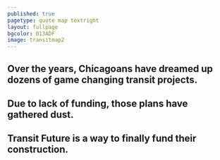 ```yaml
---
published: true
pagetype: quote map textright
layout: fullpage
bgcolor: 013ADF
image: transitmap2
---
```


## Over the years, Chicagoans have dreamed up dozens of game changing transit projects.

## Due to lack of funding, those plans have gathered dust.


## Transit Future is a way to finally fund their construction.
